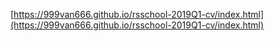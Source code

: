 
[https://999van666.github.io/rsschool-2019Q1-cv/index.html](https://999van666.github.io/rsschool-2019Q1-cv/index.html) 


